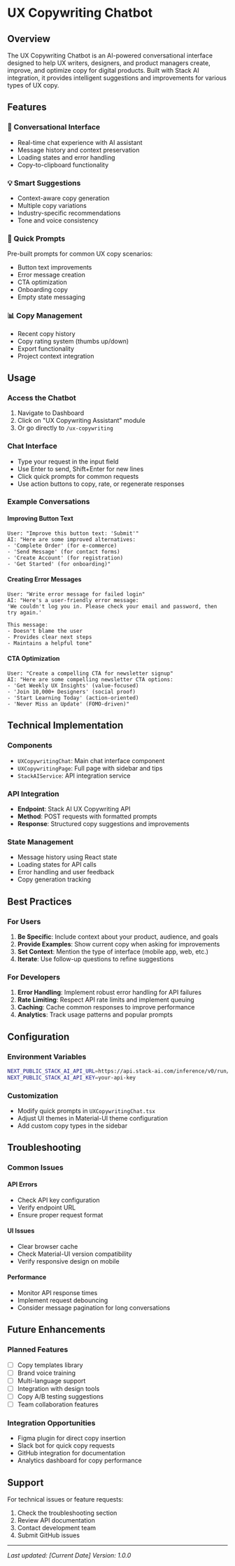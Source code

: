 # UX Copywriting Chatbot

## Overview

The UX Copywriting Chatbot is an AI-powered conversational interface designed to help UX writers, designers, and product managers create, improve, and optimize copy for digital products. Built with Stack AI integration, it provides intelligent suggestions and improvements for various types of UX copy.

## Features

### 🤖 Conversational Interface
- Real-time chat experience with AI assistant
- Message history and context preservation
- Loading states and error handling
- Copy-to-clipboard functionality

### 💡 Smart Suggestions
- Context-aware copy generation
- Multiple copy variations
- Industry-specific recommendations
- Tone and voice consistency

### 🚀 Quick Prompts
Pre-built prompts for common UX copy scenarios:
- Button text improvements
- Error message creation
- CTA optimization
- Onboarding copy
- Empty state messaging

### 📊 Copy Management
- Recent copy history
- Copy rating system (thumbs up/down)
- Export functionality
- Project context integration

## Usage

### Access the Chatbot
1. Navigate to Dashboard
2. Click on "UX Copywriting Assistant" module
3. Or go directly to `/ux-copywriting`

### Chat Interface
- Type your request in the input field
- Use Enter to send, Shift+Enter for new lines
- Click quick prompts for common requests
- Use action buttons to copy, rate, or regenerate responses

### Example Conversations

#### Improving Button Text
```
User: "Improve this button text: 'Submit'"
AI: "Here are some improved alternatives:
- 'Complete Order' (for e-commerce)
- 'Send Message' (for contact forms)
- 'Create Account' (for registration)
- 'Get Started' (for onboarding)"
```

#### Creating Error Messages
```
User: "Write error message for failed login"
AI: "Here's a user-friendly error message:
'We couldn't log you in. Please check your email and password, then try again.'

This message:
- Doesn't blame the user
- Provides clear next steps
- Maintains a helpful tone"
```

#### CTA Optimization
```
User: "Create a compelling CTA for newsletter signup"
AI: "Here are some compelling newsletter CTA options:
- 'Get Weekly UX Insights' (value-focused)
- 'Join 10,000+ Designers' (social proof)
- 'Start Learning Today' (action-oriented)
- 'Never Miss an Update' (FOMO-driven)"
```

## Technical Implementation

### Components
- `UXCopywritingChat`: Main chat interface component
- `UXCopywritingPage`: Full page with sidebar and tips
- `StackAIService`: API integration service

### API Integration
- **Endpoint**: Stack AI UX Copywriting API
- **Method**: POST requests with formatted prompts
- **Response**: Structured copy suggestions and improvements

### State Management
- Message history using React state
- Loading states for API calls
- Error handling and user feedback
- Copy generation tracking

## Best Practices

### For Users
1. **Be Specific**: Include context about your product, audience, and goals
2. **Provide Examples**: Show current copy when asking for improvements
3. **Set Context**: Mention the type of interface (mobile app, web, etc.)
4. **Iterate**: Use follow-up questions to refine suggestions

### For Developers
1. **Error Handling**: Implement robust error handling for API failures
2. **Rate Limiting**: Respect API rate limits and implement queuing
3. **Caching**: Cache common responses to improve performance
4. **Analytics**: Track usage patterns and popular prompts

## Configuration

### Environment Variables
```bash
NEXT_PUBLIC_STACK_AI_API_URL=https://api.stack-ai.com/inference/v0/run/...
NEXT_PUBLIC_STACK_AI_API_KEY=your-api-key
```

### Customization
- Modify quick prompts in `UXCopywritingChat.tsx`
- Adjust UI themes in Material-UI theme configuration
- Add custom copy types in the sidebar

## Troubleshooting

### Common Issues

#### API Errors
- Check API key configuration
- Verify endpoint URL
- Ensure proper request format

#### UI Issues
- Clear browser cache
- Check Material-UI version compatibility
- Verify responsive design on mobile

#### Performance
- Monitor API response times
- Implement request debouncing
- Consider message pagination for long conversations

## Future Enhancements

### Planned Features
- [ ] Copy templates library
- [ ] Brand voice training
- [ ] Multi-language support
- [ ] Integration with design tools
- [ ] Copy A/B testing suggestions
- [ ] Team collaboration features

### Integration Opportunities
- Figma plugin for direct copy insertion
- Slack bot for quick copy requests
- GitHub integration for documentation
- Analytics dashboard for copy performance

## Support

For technical issues or feature requests:
1. Check the troubleshooting section
2. Review API documentation
3. Contact development team
4. Submit GitHub issues

---

*Last updated: [Current Date]*
*Version: 1.0.0* 